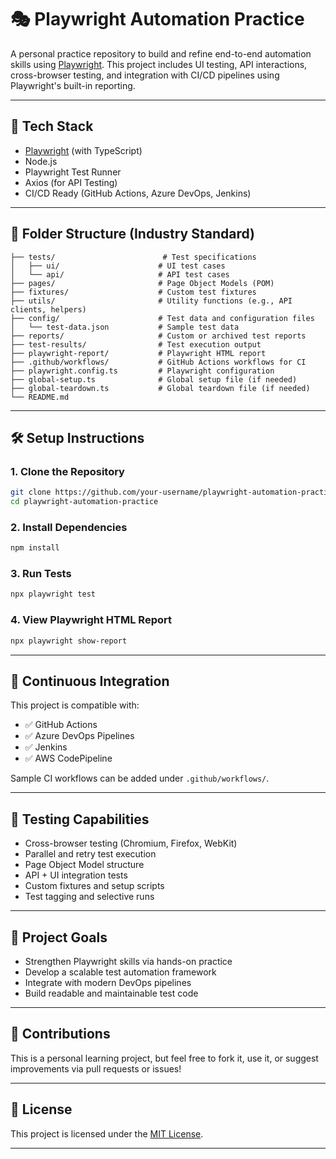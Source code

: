 # 🎭 Playwright Automation Practice

A personal practice repository to build and refine end-to-end automation skills using [Playwright](https://playwright.dev/). This project includes UI testing, API interactions, cross-browser testing, and integration with CI/CD pipelines using Playwright's built-in reporting.

---

## 🚀 Tech Stack

- [Playwright](https://playwright.dev/) (with TypeScript)
- Node.js
- Playwright Test Runner
- Axios (for API Testing)
- CI/CD Ready (GitHub Actions, Azure DevOps, Jenkins)

---

## 📁 Folder Structure (Industry Standard)

```
├── tests/                        # Test specifications
│   ├── ui/                      # UI test cases
│   └── api/                     # API test cases
├── pages/                       # Page Object Models (POM)
├── fixtures/                    # Custom test fixtures
├── utils/                       # Utility functions (e.g., API clients, helpers)
├── config/                      # Test data and configuration files
│   └── test-data.json           # Sample test data
├── reports/                     # Custom or archived test reports
├── test-results/                # Test execution output
├── playwright-report/           # Playwright HTML report
├── .github/workflows/           # GitHub Actions workflows for CI
├── playwright.config.ts         # Playwright configuration
├── global-setup.ts              # Global setup file (if needed)
├── global-teardown.ts           # Global teardown file (if needed)
└── README.md
```

---

## 🛠 Setup Instructions

### 1. Clone the Repository

```bash
git clone https://github.com/your-username/playwright-automation-practice.git
cd playwright-automation-practice
```

### 2. Install Dependencies

```bash
npm install
```

### 3. Run Tests

```bash
npx playwright test
```

### 4. View Playwright HTML Report

```bash
npx playwright show-report
```

---

## 🔄 Continuous Integration

This project is compatible with:
- ✅ GitHub Actions
- ✅ Azure DevOps Pipelines
- ✅ Jenkins
- ✅ AWS CodePipeline

Sample CI workflows can be added under `.github/workflows/`.

---

## 🧪 Testing Capabilities

- Cross-browser testing (Chromium, Firefox, WebKit)
- Parallel and retry test execution
- Page Object Model structure
- API + UI integration tests
- Custom fixtures and setup scripts
- Test tagging and selective runs

---

## 🌱 Project Goals

- Strengthen Playwright skills via hands-on practice
- Develop a scalable test automation framework
- Integrate with modern DevOps pipelines
- Build readable and maintainable test code

---

## 🙌 Contributions

This is a personal learning project, but feel free to fork it, use it, or suggest improvements via pull requests or issues!

---

## 📄 License

This project is licensed under the [MIT License](LICENSE).

---


